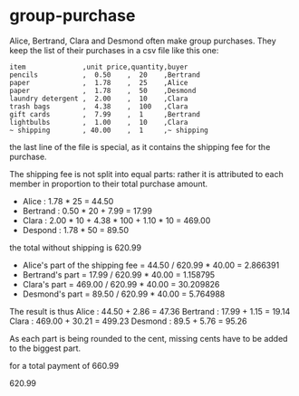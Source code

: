 # group-purchase

Alice, Bertrand, Clara and Desmond often make group purchases. They keep the list of their purchases in a csv file like this one:

```
item              ,unit price,quantity,buyer
pencils           ,  0.50    ,  20    ,Bertrand
paper             ,  1.78    ,  25    ,Alice
paper             ,  1.78    ,  50    ,Desmond
laundry detergent ,  2.00    ,  10    ,Clara
trash bags        ,  4.38    ,  100   ,Clara
gift cards        ,  7.99    ,  1     ,Bertrand
lightbulbs        ,  1.00    ,  10    ,Clara
~ shipping        , 40.00    ,  1     ,~ shipping
```

the last line of the file is special, as it contains the shipping fee for the purchase.

The shipping fee is not split into equal parts: rather it is attributed to each member in proportion to their total purchase amount.

- Alice : 1.78 * 25 = 44.50
- Bertrand : 0.50 * 20 + 7.99 = 17.99
- Clara : 2.00 * 10 + 4.38 * 100 + 1.10 * 10 = 469.00
- Despond : 1.78 * 50 = 89.50

the total without shipping is 620.99

- Alice's part of the shipping fee = 44.50 / 620.99 * 40.00 = 2.866391
- Bertrand's part = 17.99 / 620.99 * 40.00 = 1.158795
- Clara's part = 469.00 / 620.99 * 40.00 = 30.209826
- Desmond's part = 89.50 / 620.99 * 40.00 = 5.764988 


The result is thus
Alice : 44.50 + 2.86 = 47.36
Bertrand : 17.99 + 1.15 = 19.14
Clara :  469.00 + 30.21 = 499.23
Desmond : 89.5 + 5.76 = 95.26

As each part is being rounded to the cent, missing cents have to be added to the biggest part.

for a total payment of 660.99

620.99

